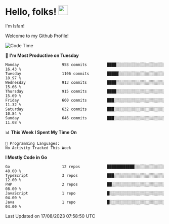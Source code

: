 # Hello, folks! <img src="https://raw.githubusercontent.com/MartinHeinz/MartinHeinz/master/wave.gif" width="30px" height="30px" />

I'm Isfan!

Welcome to my Github Profile!

<!--START_SECTION:waka-->
![Code Time](http://img.shields.io/badge/Code%20Time-2%2C780%20hrs%2054%20mins-blue)

📅 **I'm Most Productive on Tuesday** 

```text
Monday                   958 commits         ████░░░░░░░░░░░░░░░░░░░░░   16.43 % 
Tuesday                  1106 commits        █████░░░░░░░░░░░░░░░░░░░░   18.97 % 
Wednesday                913 commits         ████░░░░░░░░░░░░░░░░░░░░░   15.66 % 
Thursday                 915 commits         ████░░░░░░░░░░░░░░░░░░░░░   15.69 % 
Friday                   660 commits         ███░░░░░░░░░░░░░░░░░░░░░░   11.32 % 
Saturday                 632 commits         ███░░░░░░░░░░░░░░░░░░░░░░   10.84 % 
Sunday                   646 commits         ███░░░░░░░░░░░░░░░░░░░░░░   11.08 % 
```


📊 **This Week I Spent My Time On** 

```text
💬 Programming Languages: 
No Activity Tracked This Week
```

**I Mostly Code in Go** 

```text
Go                       12 repos            ████████████░░░░░░░░░░░░░   48.00 % 
TypeScript               3 repos             ███░░░░░░░░░░░░░░░░░░░░░░   12.00 % 
PHP                      2 repos             ██░░░░░░░░░░░░░░░░░░░░░░░   08.00 % 
JavaScript               1 repo              █░░░░░░░░░░░░░░░░░░░░░░░░   04.00 % 
Java                     1 repo              █░░░░░░░░░░░░░░░░░░░░░░░░   04.00 % 
```




 Last Updated on 17/08/2023 07:58:50 UTC
<!--END_SECTION:waka-->

<!--
**isfanazha/isfanazha** is a ✨ _special_ ✨ repository because its `README.md` (this file) appears on your GitHub profile.

Here are some ideas to get you started:

- 🔭 I’m currently working on ...
- 🌱 I’m currently learning ...
- 👯 I’m looking to collaborate on ...
- 🤔 I’m looking for help with ...
- 💬 Ask me about ...
- 📫 How to reach me: ...
- 😄 Pronouns: ...
- ⚡ Fun fact: ...
-->

